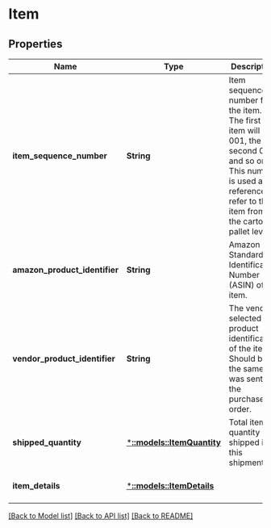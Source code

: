 # Item

## Properties
Name | Type | Description | Notes
------------ | ------------- | ------------- | -------------
**item_sequence_number** | **String** | Item sequence number for the item. The first item will be 001, the second 002, and so on. This number is used as a reference to refer to this item from the carton or pallet level. | [default to null]
**amazon_product_identifier** | **String** | Amazon Standard Identification Number (ASIN) of an item. | [optional] [default to null]
**vendor_product_identifier** | **String** | The vendor selected product identification of the item. Should be the same as was sent in the purchase order. | [optional] [default to null]
**shipped_quantity** | [***::models::ItemQuantity**](ItemQuantity.md) | Total item quantity shipped in this shipment. | [default to null]
**item_details** | [***::models::ItemDetails**](ItemDetails.md) |  | [optional] [default to null]

[[Back to Model list]](../README.md#documentation-for-models) [[Back to API list]](../README.md#documentation-for-api-endpoints) [[Back to README]](../README.md)


